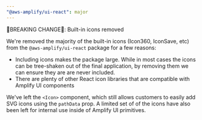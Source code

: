 ```yaml
---
"@aws-amplify/ui-react": major
---
```


🚨BREAKING CHANGE🚨: Built-in icons removed

We're removed the majority of the built-in icons (Icon360, IconSave, etc) from the `@aws-amplify/ui-react` package for a few reasons:
* Including icons makes the package large. While in most cases the icons can be tree-shaken out of the final application, by removing them we can ensure they are are never included.
* There are plenty of other React icon libraries that are compatible with Amplify UI components

We've left the `<Icon>` component, which still allows customers to easily add SVG icons using the `pathData` prop. A limited set of of the icons have also been left for internal use inside of Amplify UI primitives.
